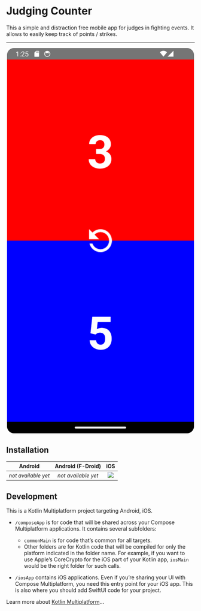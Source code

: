 # Judging Counter

This a simple and distraction free mobile app for judges in fighting events. It allows to easily keep track of points / strikes.

---

<p align="center">
<img src="share/screenshots/android/02.png" width="500" />
</p>


## Installation

| Android | Android (F-Droid) | iOS |
|:-:|:-:|:-:|
| *not available yet* | *not available yet* | [<img src="share/resources/img/appstore-badge.png" height="50">](https://apps.apple.com/us/app/judging-counter/id6472386291) |


## Development

This is a Kotlin Multiplatform project targeting Android, iOS.

* `/composeApp` is for code that will be shared across your Compose Multiplatform applications.
  It contains several subfolders:
  - `commonMain` is for code that’s common for all targets.
  - Other folders are for Kotlin code that will be compiled for only the platform indicated in the folder name.
    For example, if you want to use Apple’s CoreCrypto for the iOS part of your Kotlin app,
    `iosMain` would be the right folder for such calls.

* `/iosApp` contains iOS applications. Even if you’re sharing your UI with Compose Multiplatform, 
  you need this entry point for your iOS app. This is also where you should add SwiftUI code for your project.


Learn more about [Kotlin Multiplatform](https://www.jetbrains.com/help/kotlin-multiplatform-dev/get-started.html)…
